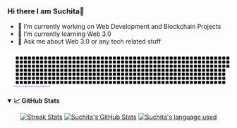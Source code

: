 ### Hi there I am Suchita👋

- 🔭 I’m currently working on Web Development and Blockchain Projects
- 🌱 I’m currently learning Web 3.0
- 💬 Ask me about Web 3.0 or any tech related stuff

![gitartwork](gitartwork.svg)

<details open="">
  <summary><b>📈 GitHub Stats</b></summary>
  <p align="center">
    <a href="https://github.com/CyberNaut-bot/CyberNaut-bot"><img alt="Streak Stats" src="https://github-readme-streak-stats.herokuapp.com/?user=CyberNaut-bot&theme=highcontrast"/></a>
    <a href="https://github.com/CyberNaut-bot/CyberNaut-bot"><img alt="Suchita's GitHub Stats" src="https://github-readme-stats.vercel.app/api?username=CyberNaut-bot&show_icons=true&theme=merko" width=55%/></a>
    <a href="https://github.com/CyberNaut-bot/CyberNaut-bot"><img alt="Suchita's language used" src="https://github-readme-stats.vercel.app/api/top-langs/?username=CyberNaut-bot&layout=compact&langs_count=8&theme=gruvbox" width=40%/></a>
  
</details>


